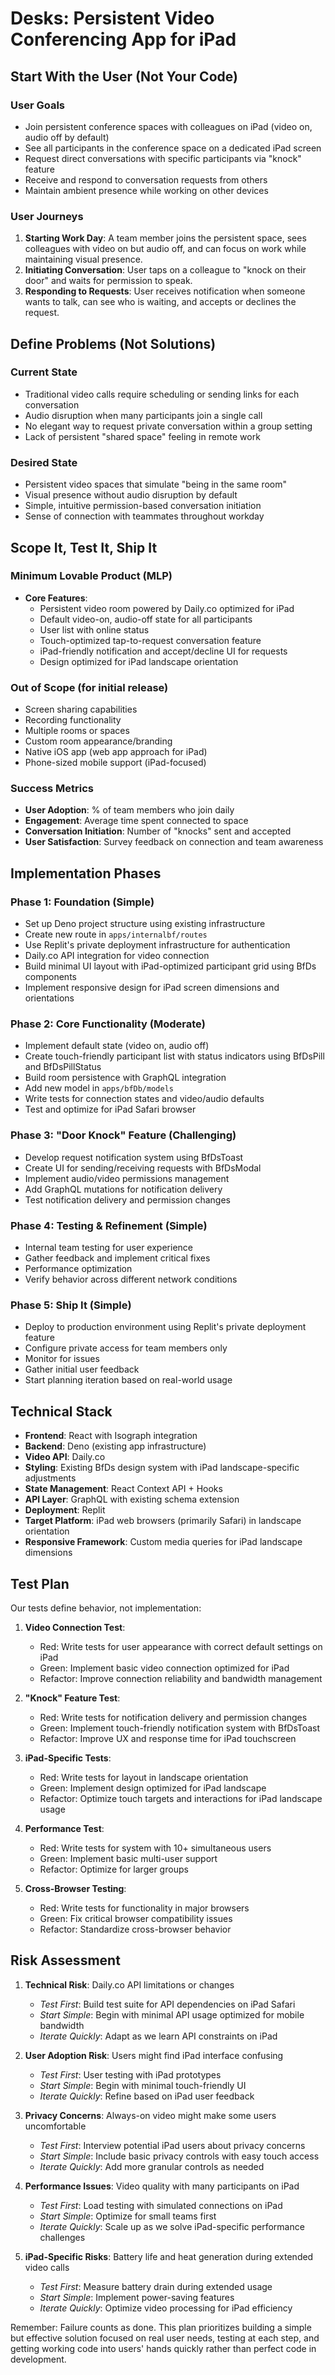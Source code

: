# Desks: Persistent Video Conferencing App for iPad

## Start With the User (Not Your Code)

### User Goals

- Join persistent conference spaces with colleagues on iPad (video on, audio off
  by default)
- See all participants in the conference space on a dedicated iPad screen
- Request direct conversations with specific participants via "knock" feature
- Receive and respond to conversation requests from others
- Maintain ambient presence while working on other devices

### User Journeys

1. **Starting Work Day**: A team member joins the persistent space, sees
   colleagues with video on but audio off, and can focus on work while
   maintaining visual presence.
2. **Initiating Conversation**: User taps on a colleague to "knock on their
   door" and waits for permission to speak.
3. **Responding to Requests**: User receives notification when someone wants to
   talk, can see who is waiting, and accepts or declines the request.

## Define Problems (Not Solutions)

### Current State

- Traditional video calls require scheduling or sending links for each
  conversation
- Audio disruption when many participants join a single call
- No elegant way to request private conversation within a group setting
- Lack of persistent "shared space" feeling in remote work

### Desired State

- Persistent video spaces that simulate "being in the same room"
- Visual presence without audio disruption by default
- Simple, intuitive permission-based conversation initiation
- Sense of connection with teammates throughout workday

## Scope It, Test It, Ship It

### Minimum Lovable Product (MLP)

- **Core Features**:
  - Persistent video room powered by Daily.co optimized for iPad
  - Default video-on, audio-off state for all participants
  - User list with online status
  - Touch-optimized tap-to-request conversation feature
  - iPad-friendly notification and accept/decline UI for requests
  - Design optimized for iPad landscape orientation

### Out of Scope (for initial release)

- Screen sharing capabilities
- Recording functionality
- Multiple rooms or spaces
- Custom room appearance/branding
- Native iOS app (web app approach for iPad)
- Phone-sized mobile support (iPad-focused)

### Success Metrics

- **User Adoption**: % of team members who join daily
- **Engagement**: Average time spent connected to space
- **Conversation Initiation**: Number of "knocks" sent and accepted
- **User Satisfaction**: Survey feedback on connection and team awareness

## Implementation Phases

### Phase 1: Foundation (Simple)

- Set up Deno project structure using existing infrastructure
- Create new route in `apps/internalbf/routes`
- Use Replit's private deployment infrastructure for authentication
- Daily.co API integration for video connection
- Build minimal UI layout with iPad-optimized participant grid using BfDs
  components
- Implement responsive design for iPad screen dimensions and orientations

### Phase 2: Core Functionality (Moderate)

- Implement default state (video on, audio off)
- Create touch-friendly participant list with status indicators using BfDsPill
  and BfDsPillStatus
- Build room persistence with GraphQL integration
- Add new model in `apps/bfDb/models`
- Write tests for connection states and video/audio defaults
- Test and optimize for iPad Safari browser

### Phase 3: "Door Knock" Feature (Challenging)

- Develop request notification system using BfDsToast
- Create UI for sending/receiving requests with BfDsModal
- Implement audio/video permissions management
- Add GraphQL mutations for notification delivery
- Test notification delivery and permission changes

### Phase 4: Testing & Refinement (Simple)

- Internal team testing for user experience
- Gather feedback and implement critical fixes
- Performance optimization
- Verify behavior across different network conditions

### Phase 5: Ship It (Simple)

- Deploy to production environment using Replit's private deployment feature
- Configure private access for team members only
- Monitor for issues
- Gather initial user feedback
- Start planning iteration based on real-world usage

## Technical Stack

- **Frontend**: React with Isograph integration
- **Backend**: Deno (existing app infrastructure)
- **Video API**: Daily.co
- **Styling**: Existing BfDs design system with iPad landscape-specific
  adjustments
- **State Management**: React Context API + Hooks
- **API Layer**: GraphQL with existing schema extension
- **Deployment**: Replit
- **Target Platform**: iPad web browsers (primarily Safari) in landscape
  orientation
- **Responsive Framework**: Custom media queries for iPad landscape dimensions

## Test Plan

Our tests define behavior, not implementation:

1. **Video Connection Test**:
   - Red: Write tests for user appearance with correct default settings on iPad
   - Green: Implement basic video connection optimized for iPad
   - Refactor: Improve connection reliability and bandwidth management

2. **"Knock" Feature Test**:
   - Red: Write tests for notification delivery and permission changes
   - Green: Implement touch-friendly notification system with BfDsToast
   - Refactor: Improve UX and response time for iPad touchscreen

3. **iPad-Specific Tests**:
   - Red: Write tests for layout in landscape orientation
   - Green: Implement design optimized for iPad landscape
   - Refactor: Optimize touch targets and interactions for iPad landscape usage

4. **Performance Test**:
   - Red: Write tests for system with 10+ simultaneous users
   - Green: Implement basic multi-user support
   - Refactor: Optimize for larger groups

5. **Cross-Browser Testing**:
   - Red: Write tests for functionality in major browsers
   - Green: Fix critical browser compatibility issues
   - Refactor: Standardize cross-browser behavior

## Risk Assessment

1. **Technical Risk**: Daily.co API limitations or changes
   - _Test First_: Build test suite for API dependencies on iPad Safari
   - _Start Simple_: Begin with minimal API usage optimized for mobile bandwidth
   - _Iterate Quickly_: Adapt as we learn API constraints on iPad

2. **User Adoption Risk**: Users might find iPad interface confusing
   - _Test First_: User testing with iPad prototypes
   - _Start Simple_: Begin with minimal touch-friendly UI
   - _Iterate Quickly_: Refine based on iPad user feedback

3. **Privacy Concerns**: Always-on video might make some users uncomfortable
   - _Test First_: Interview potential iPad users about privacy concerns
   - _Start Simple_: Include basic privacy controls with easy touch access
   - _Iterate Quickly_: Add more granular controls as needed

4. **Performance Issues**: Video quality with many participants on iPad
   - _Test First_: Load testing with simulated connections on iPad
   - _Start Simple_: Optimize for small teams first
   - _Iterate Quickly_: Scale up as we solve iPad-specific performance
     challenges

5. **iPad-Specific Risks**: Battery life and heat generation during extended
   video calls
   - _Test First_: Measure battery drain during extended usage
   - _Start Simple_: Implement power-saving features
   - _Iterate Quickly_: Optimize video processing for iPad efficiency

Remember: Failure counts as done. This plan prioritizes building a simple but
effective solution focused on real user needs, testing at each step, and getting
working code into users' hands quickly rather than perfect code in development.
